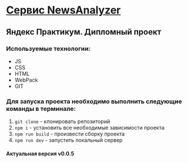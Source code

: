 
# [Сервис NewsAnalyzer](https://daryadomoroshchenko.github.io/diploma_news_analyzer/)
## Яндекс Практикум. Дипломный проект
### Используемые технологии:
* JS
* CSS
* HTML
* WebPack
* GIT
### Для запуска проекта необходимо выполнить следующие команды в терминале:
1. `git clone` - клонировать репозиторий
2. `npm i` - установить все необходимые зависимости проекта
3. `npm run build` - произвести сборку проекта
4. `npm run dev` - запустить локальный сервер
#### Актуальная версия v0.0.5
